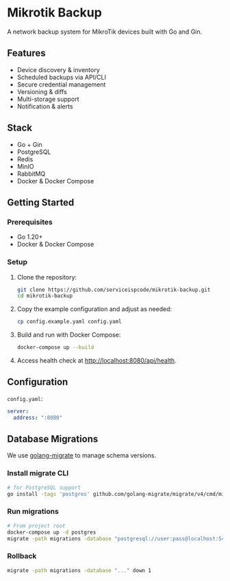 # Mikrotik Backup

A network backup system for MikroTik devices built with Go and Gin.

## Features

- Device discovery & inventory
- Scheduled backups via API/CLI
- Secure credential management
- Versioning & diffs
- Multi-storage support
- Notification & alerts

## Stack

- Go + Gin
- PostgreSQL
- Redis
- MinIO
- RabbitMQ
- Docker & Docker Compose

## Getting Started

### Prerequisites

- Go 1.20+
- Docker & Docker Compose

### Setup

1. Clone the repository:
   ```bash
   git clone https://github.com/serviceispcode/mikrotik-backup.git
   cd mikrotik-backup
   ```

2. Copy the example configuration and adjust as needed:
   ```bash
   cp config.example.yaml config.yaml
   ```

3. Build and run with Docker Compose:
   ```bash
   docker-compose up --build
   ```

4. Access health check at [http://localhost:8080/api/health](http://localhost:8080/api/health).

## Configuration

`config.yaml`:
```yaml
server:
  address: ":8080"
```

## Database Migrations

We use [golang-migrate](https://github.com/golang-migrate/migrate) to manage schema versions.

### Install migrate CLI
```bash
# for PostgreSQL support
go install -tags 'postgres' github.com/golang-migrate/migrate/v4/cmd/migrate@latest
```

### Run migrations
```bash
# From project root
docker-compose up -d postgres
migrate -path migrations -database "postgresql://user:pass@localhost:5432/mikrotik_backup?sslmode=disable" up
```

### Rollback
```bash
migrate -path migrations -database "..." down 1
``` 